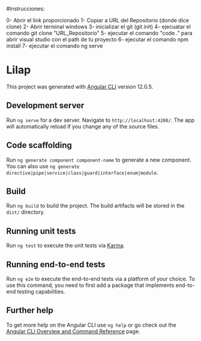 #Instrucciones: 

0- Abrir el link proporcionado 1- Copiar a URL del Repositorio (donde dice clone) 2- Abrir terminal windows 3- inicializar el git (git init) 4- ejecuatar el comando git clone "URL_Repositorio" 5- ejecutar el comando "code ." para abrir visual studio con el path de tu proyecto 6- ejecutar el comando npm install 7- ejecutar el comando ng serve

# Lilap

This project was generated with [Angular CLI](https://github.com/angular/angular-cli) version 12.0.5.

## Development server

Run `ng serve` for a dev server. Navigate to `http://localhost:4200/`. The app will automatically reload if you change any of the source files.

## Code scaffolding

Run `ng generate component component-name` to generate a new component. You can also use `ng generate directive|pipe|service|class|guard|interface|enum|module`.

## Build

Run `ng build` to build the project. The build artifacts will be stored in the `dist/` directory.

## Running unit tests

Run `ng test` to execute the unit tests via [Karma](https://karma-runner.github.io).

## Running end-to-end tests

Run `ng e2e` to execute the end-to-end tests via a platform of your choice. To use this command, you need to first add a package that implements end-to-end testing capabilities.

## Further help

To get more help on the Angular CLI use `ng help` or go check out the [Angular CLI Overview and Command Reference](https://angular.io/cli) page.
